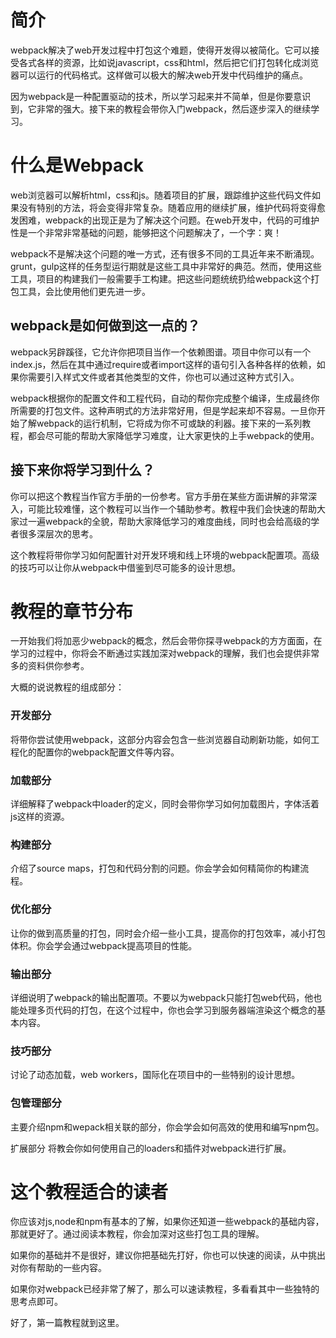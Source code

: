 # 简介

webpack解决了web开发过程中打包这个难题，使得开发得以被简化。它可以接受各式各样的资源，比如说javascript，css和html，然后把它们打包转化成浏览器可以运行的代码格式。这样做可以极大的解决web开发中代码维护的痛点。

因为webpack是一种配置驱动的技术，所以学习起来并不简单，但是你要意识到，它非常的强大。接下来的教程会带你入门webpack，然后逐步深入的继续学习。

# 什么是Webpack

web浏览器可以解析html，css和js。随着项目的扩展，跟踪维护这些代码文件如果没有特别的方法，将会变得非常复杂。随着应用的继续扩展，维护代码将变得愈发困难，webpack的出现正是为了解决这个问题。在web开发中，代码的可维护性是一个非常非常基础的问题，能够把这个问题解决了，一个字：爽！

webpack不是解决这个问题的唯一方式，还有很多不同的工具近年来不断涌现。grunt，gulp这样的任务型运行期就是这些工具中非常好的典范。然而，使用这些工具，项目的构建我们一般需要手工构建。把这些问题统统扔给webpack这个打包工具，会比使用他们更先进一步。

## webpack是如何做到这一点的？

webpack另辟蹊径，它允许你把项目当作一个依赖图谱。项目中你可以有一个index.js，然后在其中通过require或者import这样的语句引入各种各样的依赖，如果你需要引入样式文件或者其他类型的文件，你也可以通过这种方式引入。

webpack根据你的配置文件和工程代码，自动的帮你完成整个编译，生成最终你所需要的打包文件。这种声明式的方法非常好用，但是学起来却不容易。一旦你开始了解webpack的运行机制，它将成为你不可或缺的利器。接下来的一系列教程，都会尽可能的帮助大家降低学习难度，让大家更快的上手webpack的使用。

## 接下来你将学习到什么？

你可以把这个教程当作官方手册的一份参考。官方手册在某些方面讲解的非常深入，可能比较难懂，这个教程可以当作一个辅助参考。教程中我们会快速的帮助大家过一遍webpack的全貌，帮助大家降低学习的难度曲线，同时也会给高级的学者很多深层次的思考。

这个教程将带你学习如何配置针对开发环境和线上环境的webpack配置项。高级的技巧可以让你从webpack中借鉴到尽可能多的设计思想。

# 教程的章节分布

一开始我们将加恶少webpack的概念，然后会带你探寻webpack的方方面面，在学习的过程中，你将会不断通过实践加深对webpack的理解，我们也会提供非常多的资料供你参考。

大概的说说教程的组成部分：

### 开发部分 

将带你尝试使用webpack，这部分内容会包含一些浏览器自动刷新功能，如何工程化的配置你的webpack配置文件等内容。

### 加载部分 

详细解释了webpack中loader的定义，同时会带你学习如何加载图片，字体活着js这样的资源。

### 构建部分 

介绍了source maps，打包和代码分割的问题。你会学会如何精简你的构建流程。

### 优化部分 

让你的做到高质量的打包，同时会介绍一些小工具，提高你的打包效率，减小打包体积。你会学会通过webpack提高项目的性能。

### 输出部分 

详细说明了webpack的输出配置项。不要以为webpack只能打包web代码，他也能处理多页代码的打包，在这个过程中，你也会学习到服务器端渲染这个概念的基本内容。

### 技巧部分 

讨论了动态加载，web workers，国际化在项目中的一些特别的设计思想。

### 包管理部分 

主要介绍npm和wepack相关联的部分，你会学会如何高效的使用和编写npm包。

扩展部分 将教会你如何使用自己的loaders和插件对webpack进行扩展。

# 这个教程适合的读者

你应该对js,node和npm有基本的了解，如果你还知道一些webpack的基础内容，那就更好了。通过阅读本教程，你会加深对这些打包工具的理解。

如果你的基础并不是很好，建议你把基础先打好，你也可以快速的阅读，从中挑出对你有帮助的一些内容。

如果你对webpack已经非常了解了，那么可以速读教程，多看看其中一些独特的思考点即可。

好了，第一篇教程就到这里。

